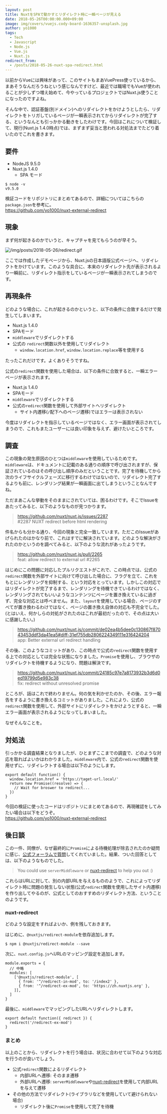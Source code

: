 ```yaml
---
layout: post
title: NuxtをSPAで動かすとリダイレクト時に一瞬ページが見える
date: 2018-05-26T00:00:00.000+09:00
image: img/covers/vuejs.cody-board-1636357-unsplash.jpg
author: yo1000
tags:
  - Tech
  - Javascript
  - Node.js
  - Vue.js
  - Nuxt.js
redirect_from:
  - /posts/2018-05-26-nuxt-spa-redirect.html
---
```


以前からVueには興味があって、このサイトもまあVuePress使っているから、まあそうなんだろうねという感じなんですけど、最近では職場でもVueが使われることが少しずつ増え始めて、今やっているプロジェクトではNuxt.js使うことになったのですよね。

そんな中で、認証基盤(別ドメイン)へのリダイレクトをかけようとしたら、リダイレクトをトリガしているページが一瞬表示されてからリダイレクトが完了する、というなんとも引っかかる動きをしたわけです。今回はこれについて検証して、現行(Nuxt.js 1.4.0時点)では、まずまず妥当と思われる対処法までたどり着いたのでこれを書きます。


## 要件
- NodeJS 9.5.0
- Nuxt.js 1.4.0
  - SPA モード

```con
$ node -v
v9.5.0
```

検証コードをリポジトリにまとめてあるので、詳細についてはこちらの`package.json`を参考に。<br>
https://github.com/yo1000/nuxt-external-redirect


## 現象
まず何が起きるのかでいうと、キャプチャを見てもらうのが早そう。

![/img/posts/2018-05-26/redirect.gif](/img/posts/2018-05-26/redirect.gif)

ここでは作成したデモページから、Nuxt.jsの日本語版公式ページへ、リダイレクトをかけています。このような具合に、本来のリダイレクト先が表示されるより一瞬前に、リダイレクト指示をしているページが一瞬表示されてしまうのです。


## 再現条件
どのような場合に、これが起きるのかというと、以下の条件に合致するだけで発生してしまいます。

- Nuxt.js 1.4.0
- SPAモード
- `middleware`でリダイレクトする
- 公式の `redirect`関数以外を使用してリダイレクト
  - `window.location.href`, `window.location.replace`等を使用する 

たったこれだけです。よくありそうですね。

公式の`redirect`関数を使用した場合は、以下の条件に合致すると、一瞬エラーページが表示されます。

- Nuxt.js 1.4.0
- SPAモード
- `middleware`でリダイレクトする
- 公式の`redirect`関数を使用して外部サイトヘリダイレクト
  - サイト内遷移(`/`配下へのページ遷移)ではエラーは表示されない

今度はリダイレクトを指示しているページではなく、エラー画面が表示されてしまうので、これもまたユーザーには良い印象を与えず、避けたいところです。


## 調査
この現象の発生原因のひとつは`middleware`を使用しているためです。`middleware`は、ドキュメントに記載のある通りの順序で呼び出されますが、保証されているのはその呼び出し順序のみだということです。完了を待機してから次のライフサイクルフェーズに移行するわけではないので、リダイレクト完了するよりも前に、レンダリング結果が一瞬画面に出てしまうということなんですね。

ただまあこんな挙動をそのままにされていては、困るわけです。そこでIssueをあたってみると、以下のようなものが見つかります。

>  https://github.com/nuxt/nuxt.js/issues/2287<br>
> \#2287 NUXT redirect before html rendering

件名からも分かる通り、今回の現象と完全一致しています。ただこのIssueがあげられたのはかなり前で、これはすでに解決されています。どのような解決がされたのかというのを調べてみると、以下のような流れがあったようです。

> https://github.com/nuxt/nuxt.js/pull/2265<br>
> feat: allow redirect to external url #2265

はじめにこの問題に対応したプルリクエストがこれで、この時点では、公式の`redirect`関数を外部サイトに向けて呼び出した場合に、フラグを立て、これをもとにレンダリングを抑制する、という対応をとっています。しかしこの対応ではリダイレクトが完了するまで、レンダリングを待機できているわけではなく、レンダリングされてもいいようなコンテンツにページを置き換えているに過ぎず、完全な対応とは呼べません。また、`layout`を使用している場合、ページのすべてが置き換わるわけではなく、ページの置き換え自体の対応も不完全でした。(とはいえ、何かしらの対処がされたのはこれが最初だったので、その点は大いに感謝したい。)

> https://github.com/nuxt/nuxt.js/commit/de02ea4b5dee0c130867f87043453ddf3da41ea5#diff-31ef755db2806224349111e316424204<br>
> app: Better external url redirect handling

その後、このようなコミットがあり、この時点で公式の`redirect`関数を使用する上での対応としては完全な状態になりました。`Promise`を使用し、ブラウザのリダイレクトを待機するようになり、問題は解決です。

> https://github.com/nuxt/nuxt.js/commit/24185c97e7a8173932b3d6d0ed19799d5e983c38<br>
> fix: redirect without unresolved promise

ところが、話はこれで終わりません。何の気を利かせたのか、その後、エラー報告をするように書き換えるコミットがありました。これにより、公式の`redirect`関数を使用して、外部サイトにリダイレクトをかけようとすると、一瞬エラー画面が表示されるようになってしまいました。

なぜそんなことを。


## 対処法
引っかかる調査結果となりましたが、ひとまずここまでの調査で、どのような対応を取ればよいかはわかりました。`middleware`内で、公式の`redirect`関数を使用せずに、リダイレクトする場合は以下のようにします。

```javascript{numberLines:true}
export default function() {
  window.location.href = 'https://taget-url.local/'
  return new Promise((resolve) => {
    // Wait for broswer to redirect...
  })
}
```

今回の検証に使ったコードはリポジトリにまとめてあるので、再現確認をしてみたい場合は以下をどうぞ。<br>
https://github.com/yo1000/nuxt-external-redirect


## 後日談
この一件、同僚が、なぜ最終的に`Promise`による待機処理が除去されたのか疑問に感じ、[公式フォーラムで質問](https://nuxtjs.cmty.io/clarkdo/hare/issues/c18)してくれていました。結果、ついた回答としては、以下のようなものでした。

> You could use `serverMiddleware` or [nuxt-redirect](https://github.com/nuxt-community/redirect-module) to help you out :)

これらはURLに対して、別の内部URLを与えるもののようで、これによってリダイレクト時に問題の発生しない状態(公式`redirect`関数を使用したサイト内遷移)を作り出してやるのが、公式としてのおすすめのリダイレクト方法、ということのようです。


### nuxt-redirect
どのような設定をすればよいか、例を残しておきます。

はじめに、`@nuxtjs/redirect-module`を依存追加します。

```
$ npm i @nuxtjs/redirect-module --save
```

次に、`nuxt.config.js`へURLのマッピング設定を追加します。

```javascript{numberLines:true}
module.exports = {
  // 中略
  modules: [
    ['@nuxtjs/redirect-module', [
      { from: '^/redirect-in-mod', to: '/index2' },
      { from: '^/redirect-ex-mod', to: 'https://zh.nuxtjs.org' },
    ]],
  ]
}
```

最後に、`middleware`でマッピングしたURLへリダイレクトします。

```javascript{numberLines:true}
export default function({ redirect }) {
  redirect('/redirect-ex-mod')
}
```


### まとめ
以上のことから、リダイレクトを行う場合は、状況に合わせて以下のような対応を行うのが良いでしょう。

- 公式`redirect`関数によるリダイレクト
  - 内部URLへ遷移: そのまま遷移
  - 外部URLへ遷移: `serverMiddleware`や[nuxt-redirect](https://github.com/nuxt-community/redirect-module)を使用して内部URLを与えて遷移
- その他の方法でリダイレクト(ライブラリなどを使用していて避けられない場合)
  - リダイレクト後に`Promise`を使用して完了を待機
